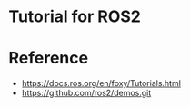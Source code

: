 # Tutorial for ROS2

# Reference

- https://docs.ros.org/en/foxy/Tutorials.html
- https://github.com/ros2/demos.git
